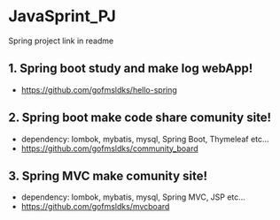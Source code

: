 # JavaSprint_PJ
 Spring project link in readme 


## 1. Spring boot study and make log webApp!
* https://github.com/gofmsldks/hello-spring

## 2. Spring boot make code share comunity site!
* dependency: lombok, mybatis, mysql, Spring Boot, Thymeleaf etc...
* https://github.com/gofmsldks/community_board


## 3. Spring MVC make comunity site!
* dependency: lombok, mybatis, mysql, Spring MVC, JSP etc...
* https://github.com/gofmsldks/mvcboard
